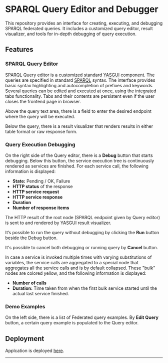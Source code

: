 # SPARQL Query Editor and Debugger

This repository provides an interface for creating, executing, and debugging SPARQL federated queries. It includes a customized query editor, result visualizer, and tools for in-depth debugging of query execution.

## Features

### SPARQL Query Editor

SPARQL Query editor is a customized standard [YASGUI](https://docs.triply.cc/yasgui-api/) component. The queries are specified in standard [SPARQL](https://www.w3.org/TR/sparql11-query/) syntax. The interface provides basic syntax highlighting and autocompletion of prefixes and keywords. Several queries can be edited and executed at once, using the integrated tabs functionality. Tabs and their contents are persistent even if the user closes the frontend page in browser.

Above the query text area, there is a field to enter the desired endpoint where the query will be executed.

Below the query, there is a result visualizer that renders results in either table format or raw response form.

### Query Execution Debugging

On the right side of the Query editor, there is a **Debug** button that starts debugging. Below this button, the service execution tree is continuously rendered as services are finished. For each service call, the following information is displayed:

- **State:** Pending / OK, Failure
- **HTTP status** of the response
- **HTTP service request**
- **HTTP service response**
- **Duration**
- **Number of response items**

The HTTP result of the root node (SPARQL endpoint given by Query editor) is sent to and rendered by YASGUI result visualizer.

It’s possible to run the query without debugging by clicking the **Run** button beside the Debug button.

It's possible to cancel both debugging or running query by **Cancel** button.

In case a service is invoked multiple times with varying substitutions of variables, the service calls are aggregated to a special node that aggregates all the service calls and is by default collapsed. These "bulk" nodes are colored yellow, and the following information is displayed:

- **Number of calls**
- **Duration:** Time taken from when the first bulk service started until the actual last service finished.

### Demo Examples

On the left side, there is a list of Federated query examples. By **Edit Query** button, a certain query example is populated to the Query editor.

## Deployment

Applcation is deployed [here](https://idsm-react-debugger-1.dyn.cloud.e-infra.cz/).

---
